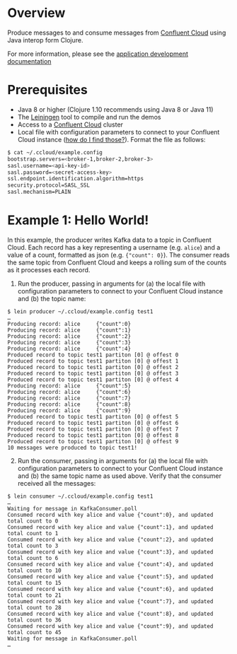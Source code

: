 # Overview

Produce messages to and consume messages from [Confluent
Cloud](https://www.confluent.io/confluent-cloud/?utm_source=github&utm_medium=demo&utm_campaign=ch.examples_type.community_content.clients-ccloud) using Java interop
form Clojure.

For more information, please see the [application development documentation](https://docs.confluent.io/current/api-javadoc.html?utm_source=github&utm_medium=demo&utm_campaign=ch.examples_type.community_content.clients-ccloud)

# Prerequisites

* Java 8 or higher (Clojure 1.10 recommends using Java 8 or Java 11)
* The [Leiningen](https://leiningen.org/#install) tool to compile and run the demos
* Access to a [Confluent Cloud](https://www.confluent.io/confluent-cloud/?utm_source=github&utm_medium=demo&utm_campaign=ch.examples_type.community_content.clients-ccloud) cluster
* Local file with configuration parameters to connect to your Confluent Cloud instance ([how do I find those?](https://docs.confluent.io/current/cloud/using/config-client.html#librdkafka-based-c-clients?utm_source=github&utm_medium=demo&utm_campaign=ch.examples_type.community_content.clients-ccloud)). Format the file as follows:


```bash
$ cat ~/.ccloud/example.config
bootstrap.servers=<broker-1,broker-2,broker-3>
sasl.username=<api-key-id>
sasl.password=<secret-access-key>
ssl.endpoint.identification.algorithm=https
security.protocol=SASL_SSL
sasl.mechanism=PLAIN
```

# Example 1: Hello World!

In this example, the producer writes Kafka data to a topic in Confluent Cloud.
Each record has a key representing a username (e.g. `alice`) and a value of a count, formatted as json (e.g. `{"count": 0}`).
The consumer reads the same topic from Confluent Cloud and keeps a rolling sum of the counts as it processes each record.

1. Run the producer, passing in arguments for (a) the local file with configuration parameters to connect to your Confluent Cloud instance and (b) the topic name:

```shell
$ lein producer ~/.ccloud/example.config test1
…
Producing record: alice 	{"count":0}
Producing record: alice 	{"count":1}
Producing record: alice 	{"count":2}
Producing record: alice 	{"count":3}
Producing record: alice 	{"count":4}
Produced record to topic test1 partiton [0] @ offest 0
Produced record to topic test1 partiton [0] @ offest 1
Produced record to topic test1 partiton [0] @ offest 2
Produced record to topic test1 partiton [0] @ offest 3
Produced record to topic test1 partiton [0] @ offest 4
Producing record: alice 	{"count":5}
Producing record: alice 	{"count":6}
Producing record: alice 	{"count":7}
Producing record: alice 	{"count":8}
Producing record: alice 	{"count":9}
Produced record to topic test1 partiton [0] @ offest 5
Produced record to topic test1 partiton [0] @ offest 6
Produced record to topic test1 partiton [0] @ offest 7
Produced record to topic test1 partiton [0] @ offest 8
Produced record to topic test1 partiton [0] @ offest 9
10 messages were produced to topic test1!
```

2. Run the consumer, passing in arguments for (a) the local file with configuration parameters to connect to your Confluent Cloud instance and (b) the same topic name as used above. Verify that the consumer received all the messages:

```shell
$ lein consumer ~/.ccloud/example.config test1
…
Waiting for message in KafkaConsumer.poll
Consumed record with key alice and value {"count":0}, and updated total count to 0
Consumed record with key alice and value {"count":1}, and updated total count to 1
Consumed record with key alice and value {"count":2}, and updated total count to 3
Consumed record with key alice and value {"count":3}, and updated total count to 6
Consumed record with key alice and value {"count":4}, and updated total count to 10
Consumed record with key alice and value {"count":5}, and updated total count to 15
Consumed record with key alice and value {"count":6}, and updated total count to 21
Consumed record with key alice and value {"count":7}, and updated total count to 28
Consumed record with key alice and value {"count":8}, and updated total count to 36
Consumed record with key alice and value {"count":9}, and updated total count to 45
Waiting for message in KafkaConsumer.poll
…
```
